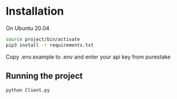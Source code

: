 # Installation

On Ubuntu 20.04


```bash
source project/bin/activate
pip3 install -r requirements.txt
```

Copy .env.example to .env and enter your api key from purestake

## Running the project

```bash
python Client.py
```
